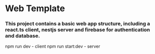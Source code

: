 # Web Template

### This project contains a basic web app structure, including a react.ts client, nestjs server and firebase for authentication and database.

npm run dev - client
npm run start:dev - server












